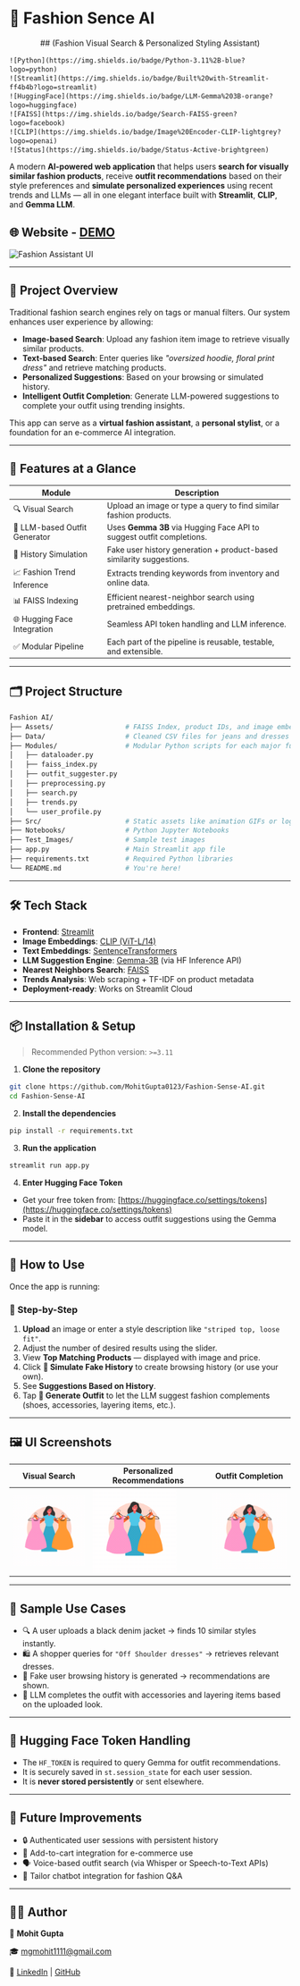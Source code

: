 # 👗 Fashion Sence AI
<p align="center">
    ## (Fashion Visual Search & Personalized Styling Assistant)

    ![Python](https://img.shields.io/badge/Python-3.11%2B-blue?logo=python)
    ![Streamlit](https://img.shields.io/badge/Built%20with-Streamlit-ff4b4b?logo=streamlit)
    ![HuggingFace](https://img.shields.io/badge/LLM-Gemma%203B-orange?logo=huggingface)
    ![FAISS](https://img.shields.io/badge/Search-FAISS-green?logo=facebook)
    ![CLIP](https://img.shields.io/badge/Image%20Encoder-CLIP-lightgrey?logo=openai)
    ![Status](https://img.shields.io/badge/Status-Active-brightgreen)
</p>

A modern **AI-powered web application** that helps users **search for visually similar fashion products**, receive **outfit recommendations** based on their style preferences and **simulate personalized experiences** using recent trends and LLMs — all in one elegant interface built with **Streamlit**, **CLIP**, and **Gemma LLM**.

## 🌐 Website - [DEMO]()

![Fashion Assistant UI](Src/Main)

---

## 🧠 Project Overview

Traditional fashion search engines rely on tags or manual filters. Our system enhances user experience by allowing:

* **Image-based Search**: Upload any fashion item image to retrieve visually similar products.
* **Text-based Search**: Enter queries like *"oversized hoodie, floral print dress"* and retrieve matching products.
* **Personalized Suggestions**: Based on your browsing or simulated history.
* **Intelligent Outfit Completion**: Generate LLM-powered suggestions to complete your outfit using trending insights.

This app can serve as a **virtual fashion assistant**, a **personal stylist**, or a foundation for an e-commerce AI integration.

---

## 🚀 Features at a Glance

| Module                        | Description                                                           |
| ----------------------------- | --------------------------------------------------------------------- |
| 🔍 Visual Search              | Upload an image or type a query to find similar fashion products.     |
| 🧠 LLM-based Outfit Generator | Uses **Gemma 3B** via Hugging Face API to suggest outfit completions. |
| 👤 History Simulation         | Fake user history generation + product-based similarity suggestions.  |
| 📈 Fashion Trend Inference    | Extracts trending keywords from inventory and online data.            |
| 📊 FAISS Indexing             | Efficient nearest-neighbor search using pretrained embeddings.        |
| 🌐 Hugging Face Integration   | Seamless API token handling and LLM inference.                        |
| ✅ Modular Pipeline            | Each part of the pipeline is reusable, testable, and extensible.      |

---

## 🗂️ Project Structure

```bash
Fashion AI/
├── Assets/                  # FAISS Index, product IDs, and image embeddings
├── Data/                    # Cleaned CSV files for jeans and dresses
├── Modules/                 # Modular Python scripts for each major functionality
│   ├── dataloader.py
│   ├── faiss_index.py
│   ├── outfit_suggester.py
│   ├── preprocessing.py
│   ├── search.py
│   ├── trends.py
│   └── user_profile.py
├── Src/                     # Static assets like animation GIFs or logos
├── Notebooks/               # Python Jupyter Notebooks
├── Test_Images/             # Sample test images
├── app.py                   # Main Streamlit app file
├── requirements.txt         # Required Python libraries
└── README.md                # You're here!
```

---

## 🛠️ Tech Stack

* **Frontend**: [Streamlit](https://streamlit.io/)
* **Image Embeddings**: [CLIP (ViT-L/14)](https://github.com/openai/CLIP)
* **Text Embeddings**: [SentenceTransformers](https://www.sbert.net/)
* **LLM Suggestion Engine**: [Gemma-3B](https://huggingface.co/google/gemma-1.1-2b-it) (via HF Inference API)
* **Nearest Neighbors Search**: [FAISS](https://github.com/facebookresearch/faiss)
* **Trends Analysis**: Web scraping + TF-IDF on product metadata
* **Deployment-ready**: Works on Streamlit Cloud

---

## 📦 Installation & Setup

> Recommended Python version: `>=3.11`

1. **Clone the repository**

```bash
git clone https://github.com/MohitGupta0123/Fashion-Sense-AI.git
cd Fashion-Sense-AI
```

2. **Install the dependencies**

```bash
pip install -r requirements.txt
```

3. **Run the application**

```bash
streamlit run app.py
```

4. **Enter Hugging Face Token**

* Get your free token from: [https://huggingface.co/settings/tokens](https://huggingface.co/settings/tokens)
* Paste it in the **sidebar** to access outfit suggestions using the Gemma model.

---

## 🧭 How to Use

Once the app is running:

### 👤 Step-by-Step

1. **Upload** an image or enter a style description like `"striped top, loose fit"`.
2. Adjust the number of desired results using the slider.
3. View **Top Matching Products** — displayed with image and price.
4. Click **🧪 Simulate Fake History** to create browsing history (or use your own).
5. See **Suggestions Based on History**.
6. Tap **🧠 Generate Outfit** to let the LLM suggest fashion complements (shoes, accessories, layering items, etc.).

---

## 🖼️ UI Screenshots

| Visual Search                       | Personalized Recommendations      | Outfit Completion                       |
| ----------------------------------- | --------------------------------- | --------------------------------------- |
| ![Visual Search](Src/Animation.gif) | ![Suggestions](Src/Animation.gif) | ![Outfit Suggestion](Src/Animation.gif) |

---

## 🧪 Sample Use Cases

* 🔍 A user uploads a black denim jacket → finds 10 similar styles instantly.
* 🛍️ A shopper queries for `"Off Shoulder dresses"` → retrieves relevant dresses.
* 🤖 Fake user browsing history is generated → recommendations are shown.
* 🎨 LLM completes the outfit with accessories and layering items based on the uploaded look.

---

## 🔐 Hugging Face Token Handling

* The `HF_TOKEN` is required to query Gemma for outfit recommendations.
* It is securely saved in `st.session_state` for each user session.
* It is **never stored persistently** or sent elsewhere.

---

## 🎯 Future Improvements

* 🔒 Authenticated user sessions with persistent history
* 🛒 Add-to-cart integration for e-commerce use
* 🗣️ Voice-based outfit search (via Whisper or Speech-to-Text APIs)
* 🧵 Tailor chatbot integration for fashion Q\&A

---

## 👨‍💻 Author

👤 **Mohit Gupta**

🎓 [mgmohit1111@gmail.com](mailto:mgmohit1111@gmail.com)

🔗 [LinkedIn](https://linkedin.com/in/mohitgupta012) | [GitHub](https://github.com/MohitGupta0123)
